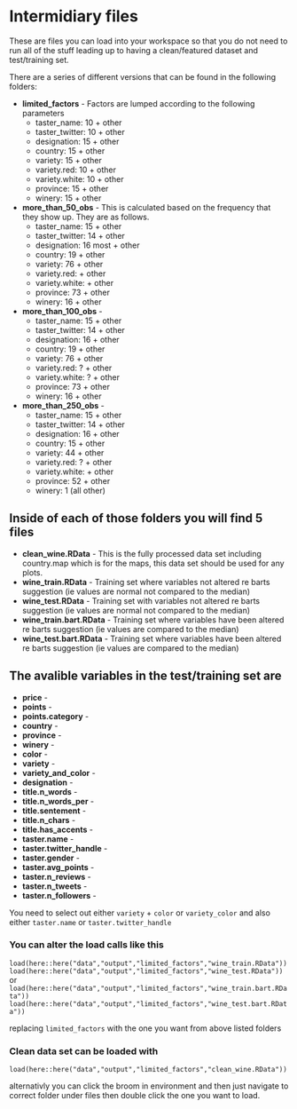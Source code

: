 # Intermidiary files
These are files you can load into your workspace so that you do not need to run all of the stuff leading up to having a clean/featured dataset and test/training set.

There are a series of different versions that can be found in the following folders: 

- **limited_factors** - Factors are lumped according to the following parameters
  - taster_name: 10 + other
  - taster_twitter: 10 + other
  - designation: 15 + other
  - country: 15 + other
  - variety: 15 + other
  - variety.red: 10 + other
  - variety.white: 10 + other
  - province: 15 + other
  - winery: 15 + other
- **more_than_50_obs** - This is calculated based on the frequency that they show up. They are as follows. 
  - taster_name: 15 + other
  - taster_twitter: 14 + other
  - designation: 16 most + other
  - country: 19 + other
  - variety: 76 + other
  - variety.red: + other
  - variety.white: + other
  - province: 73 + other
  - winery: 16 + other
- **more_than_100_obs** -
  - taster_name: 15 + other
  - taster_twitter: 14 + other
  - designation: 16 + other
  - country: 19 + other
  - variety: 76 + other
  - variety.red: ? + other
  - variety.white: ? + other
  - province: 73 + other
  - winery: 16 + other
- **more_than_250_obs** -
  - taster_name: 15 + other
  - taster_twitter: 14 + other
  - designation: 16 + other
  - country: 15 + other
  - variety: 44 + other
  - variety.red: ? + other
  - variety.white: + other
  - province: 52 + other
  - winery: 1 (all other)

## Inside of each of those folders you will find 5 files

- **clean_wine.RData** - This is the fully processed data set including country.map which is for the maps, this data set should be used for any plots.
- **wine_train.RData** - Training set where variables not altered re barts suggestion (ie values are normal not compared to the median)
- **wine_test.RData** - Training set with variables not altered re barts suggestion (ie values are normal not compared to the median)
- **wine_train.bart.RData** - Training set where variables have been altered re barts suggestion (ie values are compared to the median)
- **wine_test.bart.RData** - Training set where variables have been altered re barts suggestion (ie values are compared to the median)

## The avalible variables in the test/training set are
- **price** -
- **points** - 
- **points.category** - 
- **country** -
- **province** - 
- **winery** - 
- **color** -
- **variety** -
- **variety_and_color** - 
- **designation** - 
- **title.n_words** - 
- **title.n_words_per** -
- **title.sentement** -
- **title.n_chars** -
- **title.has_accents** -
- **taster.name** -
- **taster.twitter_handle** - 
- **taster.gender** - 
- **taster.avg_points** -
- **taster.n_reviews** -
- **taster.n_tweets** -
- **taster.n_followers** -

You need to select out either `variety` + `color` or `variety_color` and also either `taster.name` or `taster.twitter_handle`

### You can alter the load calls like this 
`load(here::here("data","output","limited_factors","wine_train.RData"))`
`load(here::here("data","output","limited_factors","wine_test.RData"))`
or 
`load(here::here("data","output","limited_factors","wine_train.bart.RData"))`
`load(here::here("data","output","limited_factors","wine_test.bart.RData"))`

replacing `limited_factors` with the one you want from above listed folders

### Clean data set can be loaded with 

`load(here::here("data","output","limited_factors","clean_wine.RData"))` 

alternativly you can click the broom in environment and then just navigate to correct folder under files then double click the one you want to load. 

 